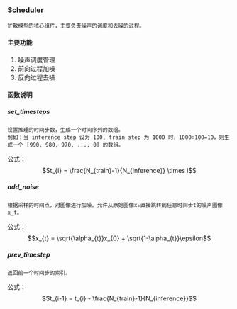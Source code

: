 ### Scheduler
    扩散模型的核心组件，主要负责噪声的调度和去噪的过程。

#### 主要功能
1. 噪声调度管理
2. 前向过程加噪
3. 反向过程去噪

#### 函数说明
##### set_timesteps
    设置推理的时间步数，生成一个时间序列的数组。
    例如：当 inference step 设为 100, train step 为 1000 时，1000÷100=10，则生成一个 [990, 980, 970, ..., 0] 的数组。
公式：$$t_{i} = \frac{N_{train}-1}{N_{inference}} \times i$$
##### add_noise
    根据采样的时间点，对图像进行加噪。允许从原始图像x₀直接跳转到任意时间步t的噪声图像x_t。
公式：$$x_{t} = \sqrt{\alpha_{t}}x_{0} + \sqrt{1-\alpha_{t}}\epsilon$$

##### prev_timestep
    返回前一个时间步的索引。
公式：$$t_{i-1} = t_{i} - \frac{N_{train}-1}{N_{inference}}$$
